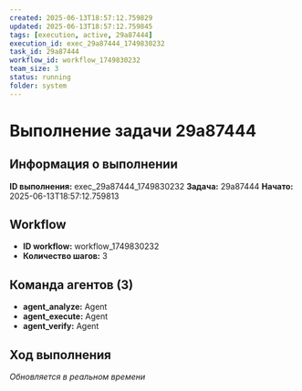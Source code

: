```yaml
---
created: 2025-06-13T18:57:12.759829
updated: 2025-06-13T18:57:12.759845
tags: [execution, active, 29a87444]
execution_id: exec_29a87444_1749830232
task_id: 29a87444
workflow_id: workflow_1749830232
team_size: 3
status: running
folder: system
---
```


# Выполнение задачи 29a87444

## Информация о выполнении

**ID выполнения:** exec_29a87444_1749830232
**Задача:** 29a87444
**Начато:** 2025-06-13T18:57:12.759813

## Workflow
- **ID workflow:** workflow_1749830232
- **Количество шагов:** 3

## Команда агентов (3)
- **agent_analyze:** Agent
- **agent_execute:** Agent
- **agent_verify:** Agent

## Ход выполнения
*Обновляется в реальном времени*

